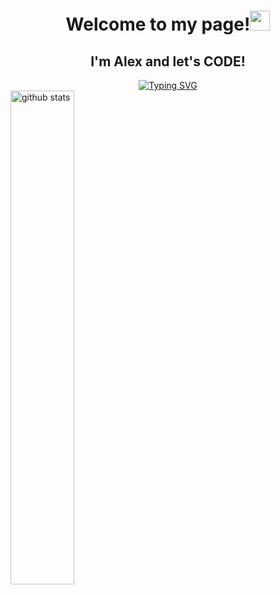 <div id="header" align="center">
<h1>Welcome to my page!<img src="https://github.com/blackcater/blackcater/raw/main/images/Hi.gif" height="32"/></h1>
<h2>I'm Alex and let's CODE!</h2>
</div>
<div align="center">
<a href="https://git.io/typing-svg"><img src="https://readme-typing-svg.herokuapp.com?font=Alfa+Slab+One&size=40&pause=1000&center=true&width=700&lines=While+you+are+evolving+-+you+are+alive!" alt="Typing SVG" /></a>
</div>
<img src="https://github-readme-stats.vercel.app/api.al3xus22&show_icons=true" alt="github stats" width="45%" align="center"/>
<!--
**al3xus22/al3xus22** is a ✨ _special_ ✨ repository because its `README.md` (this file) appears on your GitHub profile.

Here are some ideas to get you started:

- 🔭 I’m currently working on ...
- 🌱 I’m currently learning ...
- 👯 I’m looking to collaborate on ...
- 🤔 I’m looking for help with ...
- 💬 Ask me about ...
- 📫 How to reach me: ...
- 😄 Pronouns: ...
- ⚡ Fun fact: ...
-->

